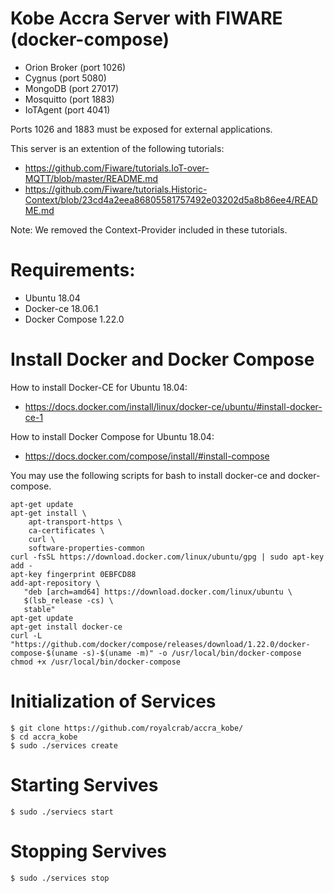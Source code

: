 # Kobe Accra Server with FIWARE (docker-compose)

- Orion Broker (port 1026)
- Cygnus (port 5080)
- MongoDB (port 27017)
- Mosquitto (port 1883)
- IoTAgent (port 4041)

Ports 1026 and 1883 must be exposed for external applications.

This server is an extention of the following tutorials:
- https://github.com/Fiware/tutorials.IoT-over-MQTT/blob/master/README.md
- https://github.com/Fiware/tutorials.Historic-Context/blob/23cd4a2eea86805581757492e03202d5a8b86ee4/README.md

Note: We removed the Context-Provider included in these tutorials.

# Requirements:

- Ubuntu 18.04
- Docker-ce 18.06.1
- Docker Compose 1.22.0

# Install Docker and Docker Compose

How to install Docker-CE for Ubuntu 18.04: 
- https://docs.docker.com/install/linux/docker-ce/ubuntu/#install-docker-ce-1

How to install Docker Compose for Ubuntu 18.04:
- https://docs.docker.com/compose/install/#install-compose

You may use the following scripts for bash to install docker-ce and docker-compose.

```
apt-get update
apt-get install \
    apt-transport-https \
    ca-certificates \
    curl \
    software-properties-common
curl -fsSL https://download.docker.com/linux/ubuntu/gpg | sudo apt-key add - 
apt-key fingerprint 0EBFCD88
add-apt-repository \
   "deb [arch=amd64] https://download.docker.com/linux/ubuntu \
   $(lsb_release -cs) \
   stable"
apt-get update
apt-get install docker-ce
curl -L "https://github.com/docker/compose/releases/download/1.22.0/docker-compose-$(uname -s)-$(uname -m)" -o /usr/local/bin/docker-compose
chmod +x /usr/local/bin/docker-compose
```

# Initialization of Services

```
$ git clone https://github.com/royalcrab/accra_kobe/
$ cd accra_kobe
$ sudo ./services create
```

# Starting Servives

```
$ sudo ./serviecs start
```

# Stopping Servives

```
$ sudo ./services stop
```

